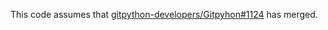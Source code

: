 This code assumes that [gitpython-developers/Gitpyhon#1124][1124] has
merged.

[1124]: https://github.com/gitpython-developers/GitPython/pull/1124

